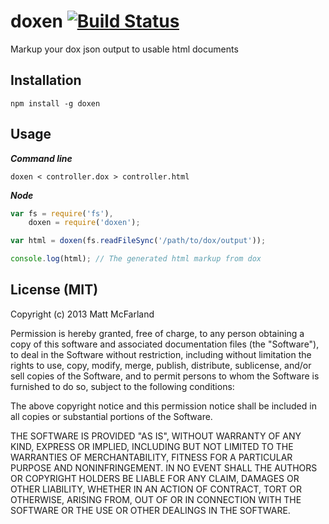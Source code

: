 # doxen [![Build Status](https://travis-ci.org/vanetix/doxen.png?branch=master)](https://travis-ci.org/vanetix/doxen)
Markup your dox json output to usable html documents

## Installation
```shell
npm install -g doxen
```

## Usage

***Command line***
```shell
doxen < controller.dox > controller.html
```
***Node***
```javascript
var fs = require('fs'),
    doxen = require('doxen');

var html = doxen(fs.readFileSync('/path/to/dox/output'));

console.log(html); // The generated html markup from dox
```

## License (MIT)
Copyright (c) 2013 Matt McFarland

Permission is hereby granted, free of charge, to any person obtaining a copy of this software and associated documentation files (the "Software"), to deal in the Software without restriction, including without limitation the rights to use, copy, modify, merge, publish, distribute, sublicense, and/or sell copies of the Software, and to permit persons to whom the Software is furnished to do so, subject to the following conditions:

The above copyright notice and this permission notice shall be included in all copies or substantial portions of the Software.

THE SOFTWARE IS PROVIDED "AS IS", WITHOUT WARRANTY OF ANY KIND, EXPRESS OR IMPLIED, INCLUDING BUT NOT LIMITED TO THE WARRANTIES OF MERCHANTABILITY, FITNESS FOR A PARTICULAR PURPOSE AND NONINFRINGEMENT. IN NO EVENT SHALL THE AUTHORS OR COPYRIGHT HOLDERS BE LIABLE FOR ANY CLAIM, DAMAGES OR OTHER LIABILITY, WHETHER IN AN ACTION OF CONTRACT, TORT OR OTHERWISE, ARISING FROM, OUT OF OR IN CONNECTION WITH THE SOFTWARE OR THE USE OR OTHER DEALINGS IN THE SOFTWARE.
